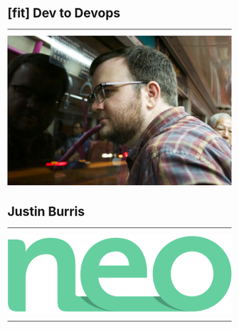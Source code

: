 # [fit] Dev to Devops

---

![](images/me_large.jpg)

# Justin Burris

---

![inline](images/neo_logo_green.png)

---
